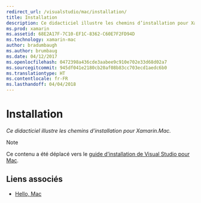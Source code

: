 ```yaml
---
redirect_url: /visualstudio/mac/installation/
title: Installation
description: Ce didacticiel illustre les chemins d’installation pour Xamarin.Mac.
ms.prod: xamarin
ms.assetid: 68E2A17F-7C10-EF1C-8362-C60E7F2FD94D
ms.technology: xamarin-mac
author: bradumbaugh
ms.author: brumbaug
ms.date: 04/12/2017
ms.openlocfilehash: 0472398a436cde3aabee9c910e702e33d68d02a7
ms.sourcegitcommit: 945df041e2180cb20af08b83cc703ecd1aedc6b0
ms.translationtype: HT
ms.contentlocale: fr-FR
ms.lasthandoff: 04/04/2018
---
```

# <a name="installation"></a>Installation

_Ce didacticiel illustre les chemins d’installation pour Xamarin.Mac._

> [!NOTE]
> Ce contenu a été déplacé vers le [guide d’installation de Visual Studio pour Mac](https://docs.microsoft.com/visualstudio/mac/installation).


## <a name="related-links"></a>Liens associés

- [Hello, Mac](~/mac/get-started/hello-mac.md)
